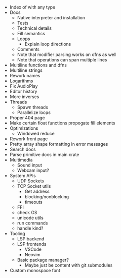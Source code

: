 - Index of with any type
- Docs
  - Native interpreter and installation
  - Tests
  - Technical details
  - Fill semantics
  - Loops
    - Explain loop directions
  - Comments
  - Note that modifier parsing works on dfns as well
  - Note that operations can span multiple lines
- Multiline functions and dfns
- Multiline strings
- Rework names
- Logarithms
- Fix AudioPlay
- Editor history
- More inverses
- Threads
  - Spawn threads
  - Parallelize loops
- Proper 404 page
- Make certain float functions propogate fill elements
- Optimizations
  - Windowed reduce
- Rework front page
- Pretty array shape formatting in error messages
- Search docs
- Parse primitive docs in main crate
- Multimedia
  - Sound input
  - Webcam input?
- System APIs
  - UDP Sockets
  - TCP Socket utils
    - Get address
    - blocking/nonblocking
    - timeouts
  - FFI
  - check OS
  - unicode utils
  - run commands
  - handle kind?
- Tooling
  - LSP backend
  - LSP frontends
    - VSCode
    - Neovim
  - Basic package manager?
    - Maybe just be content with git submodules
- Custom monospace font
